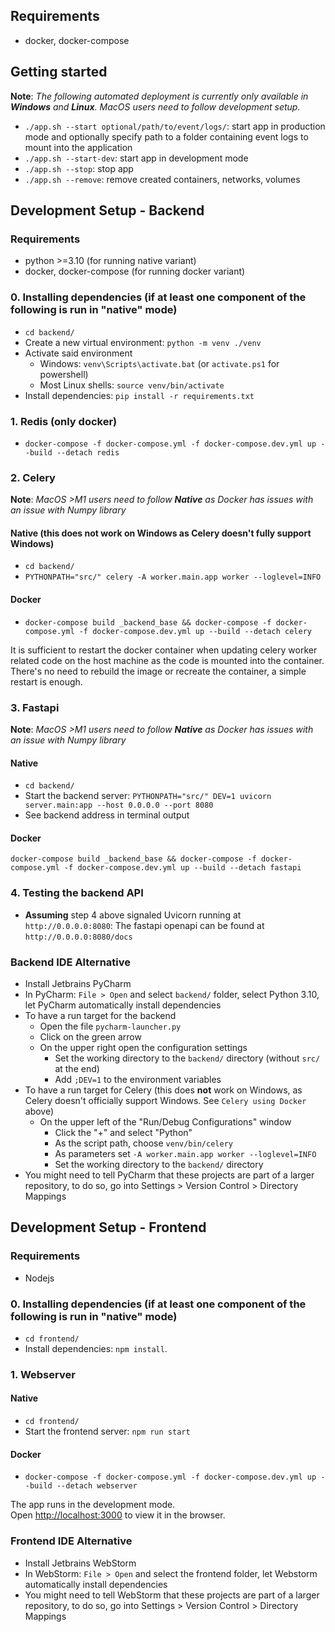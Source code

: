 

## Requirements
- docker, docker-compose

## Getting started
  **Note**: *The following automated deployment is currently only available in **Windows** and **Linux**. MacOS users need to follow development setup.*
  
  - `./app.sh --start optional/path/to/event/logs/`: start app in production mode and optionally specify path to a folder containing event logs to mount into the application
  - `./app.sh --start-dev`: start app in development mode
  - `./app.sh --stop`: stop app
  - `./app.sh --remove`: remove created containers, networks, volumes

## Development Setup - Backend

### Requirements
- python >=3.10 (for running native variant)
- docker, docker-compose (for running docker variant)

### 0. Installing dependencies (if at least one component of the following is run in "native" mode)
- `cd backend/`
- Create a new virtual environment: `python -m venv ./venv`
- Activate said environment
  - Windows: `venv\Scripts\activate.bat` (or `activate.ps1` for powershell)
  - Most Linux shells: `source venv/bin/activate`
- Install dependencies: `pip install -r requirements.txt`

### 1. Redis (only docker)
- `docker-compose -f docker-compose.yml -f docker-compose.dev.yml up --build --detach redis`

### 2. Celery
**Note**: *MacOS >M1 users need to follow **Native** as Docker has issues with an issue with Numpy library*
#### Native (this does __not__ work on Windows as Celery doesn't fully support Windows)
- `cd backend/`
- ``PYTHONPATH="src/" celery -A worker.main.app worker --loglevel=INFO``

#### Docker
- `docker-compose build _backend_base && docker-compose -f docker-compose.yml -f docker-compose.dev.yml up --build --detach celery`

It is sufficient to restart the docker container when updating celery worker related code on the host machine as the code 
is mounted into the container. There's no need to rebuild the image or recreate the container, 
a simple restart is enough.

### 3. Fastapi
**Note**: *MacOS >M1 users need to follow **Native** as Docker has issues with an issue with Numpy library*
#### Native
- `cd backend/`
- Start the backend server: `PYTHONPATH="src/" DEV=1 uvicorn server.main:app --host 0.0.0.0 --port 8080`
- See backend address in terminal output

#### Docker
`docker-compose build _backend_base && docker-compose -f docker-compose.yml -f docker-compose.dev.yml up --build --detach fastapi`

### 4. Testing the backend API
- __Assuming__ step 4 above signaled Uvicorn running at `http://0.0.0.0:8080`: The fastapi openapi can be found at `http://0.0.0.0:8080/docs`

### Backend IDE Alternative
- Install Jetbrains PyCharm
- In PyCharm: `File > Open` and select `backend/` folder, select Python 3.10, let PyCharm automatically install dependencies
- To have a run target for the backend
  - Open the file `pycharm-launcher.py`
  - Click on the green arrow
  - On the upper right open the configuration settings
    - Set the working directory to the `backend/` directory (without `src/` at the end)
    - Add `;DEV=1` to the environment variables
- To have a run target for Celery (this does __not__ work on Windows, as Celery doesn't officially support Windows. See `Celery using Docker` above)
  - On the upper left of the "Run/Debug Configurations" window
    - Click the "+" and select "Python"
    - As the script path, choose `venv/bin/celery`
    - As parameters set `-A worker.main.app worker --loglevel=INFO`
    - Set the working directory to the `backend/` directory
- You might need to tell PyCharm that these projects are part of a larger repository, to do so, go into Settings > Version Control > Directory Mappings

## Development Setup - Frontend

### Requirements
- Nodejs

### 0. Installing dependencies (if at least one component of the following is run in "native" mode)
- `cd frontend/`
- Install dependencies: `npm install`.

### 1. Webserver

#### Native
- `cd frontend/`
- Start the frontend server: `npm run start`

#### Docker
- `docker-compose -f docker-compose.yml -f docker-compose.dev.yml up --build --detach webserver`

The app runs in the development mode.\
Open [http://localhost:3000](http://localhost:3000) to view it in the browser.

### Frontend IDE Alternative
- Install Jetbrains WebStorm
- In WebStorm: `File > Open` and select the frontend folder, let Webstorm automatically install dependencies
- You might need to tell WebStorm that these projects are part of a larger repository, to do so, go into Settings > Version Control > Directory Mappings

